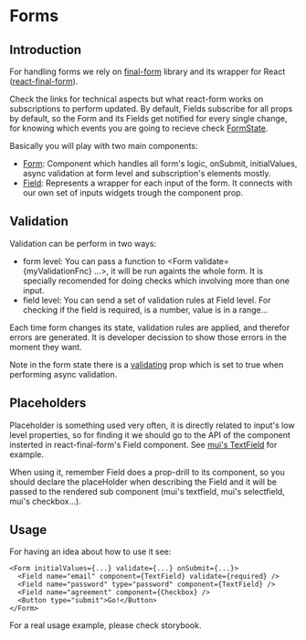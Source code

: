 # Forms
## Introduction
For handling forms we rely on [final-form](https://github.com/final-form/final-form) library and its wrapper for React ([react-final-form](https://github.com/final-form/react-final-form)).

Check the links for technical aspects but what react-form works on subscriptions to perform updated. By default, Fields subscribe for all props by default, so the Form and its Fields get notified for every single change, for knowing which events you are going to recieve check [FormState](https://github.com/final-form/final-form#formstate).

Basically you will play with two main components:
* [Form](https://github.com/final-form/react-final-form#form--reactcomponenttypeformprops): Component which handles all form's logic, onSubmit, initialValues, async validation at form level and subscription's elements mostly.
* [Field](https://github.com/final-form/react-final-form#field--reactcomponenttypefieldprops): Represents a wrapper for each input of the form. It connects with our own set of inputs widgets trough the component prop.

## Validation

Validation can be perform in two ways:
* form level: You can pass a function to <Form validate={myValidationFnc} ...>, it will be run againts the whole form. It is specially recomended for doing checks which involving more than one input.
* field level: You can send a set of validation rules at Field level. For checking if the field is required, is a number, value is in a range...

Each time form changes its state, validation rules are applied, and therefor errors are generated. It is developer decission to show those errors in the moment they want.

Note in the form state there is a [validating](https://github.com/final-form/final-form#validating-boolean) prop which is set to true when performing async validation.

## Placeholders

Placeholder is something used very often, it is directly related to input's low level properties, so for finding it we should go to the API of the component insterted in react-final-form's Field component. See [mui's TextField](https://material-ui.com/api/text-field/) for example.

When using it, remember Field does a prop-drill to its component, so you should declare the placeHolder when describing the Field and it will be passed to the rendered sub component (mui's textfield, mui's selectfield, mui's checkbox...).

## Usage
For having an idea about how to use it see:
```
<Form initialValues={...} validate={...} onSubmit={...}>
  <Field name="email" component={TextField} validate={required} />
  <Field name="password" type="password" component={TextField} />
  <Field name="agreement" component={Checkbox} />
  <Button type="submit">Go!</Button>
</Form>
```

For a real usage example, please check storybook.